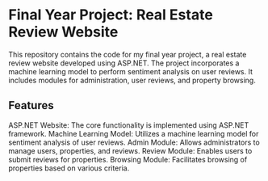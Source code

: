 # Final Year Project: Real Estate Review Website
This repository contains the code for my final year project, a real estate review website developed using ASP.NET. The project incorporates a machine learning model to perform sentiment analysis on user reviews. It includes modules for administration, user reviews, and property browsing.

## Features
ASP.NET Website: The core functionality is implemented using ASP.NET framework.
Machine Learning Model: Utilizes a machine learning model for sentiment analysis of user reviews.
Admin Module: Allows administrators to manage users, properties, and reviews.
Review Module: Enables users to submit reviews for properties.
Browsing Module: Facilitates browsing of properties based on various criteria.
